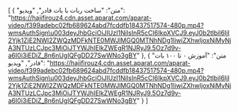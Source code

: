[
  {
    "متن": "ساخت ربات با بات فادر",
    "ویدیو": "https://hajifirouz4.cdn.asset.aparat.com/aparat-video/f399adebc02fb689624abd7fcddfb18437517574-480p.mp4?wmsAuthSign\u003deyJhbGciOiJIUzI1NiIsInR5cCI6IkpXVCJ9.eyJ0b2tlbiI6IjI2Yjk1ZjE2NWI2ZWQzMDFkNTE0MWJlMGQ0MTNhNDg1IiwiZXhwIjoxNjMyNjA3NTUzLCJpc3MiOiJTYWJhIElkZWEgR1NJRyJ9.5Oz7d9v-a6I0i3iEDiZ_8n6nUgIQFgDD27SwWNo3gBY"
  },
  {
    "متن": "آموزش ۰ تا ۱۰۰ بات فادر",
    "ویدیو": "https://hajifirouz4.cdn.asset.aparat.com/aparat-video/f399adebc02fb689624abd7fcddfb18437517574-480p.mp4?wmsAuthSign\u003deyJhbGciOiJIUzI1NiIsInR5cCI6IkpXVCJ9.eyJ0b2tlbiI6IjI2Yjk1ZjE2NWI2ZWQzMDFkNTE0MWJlMGQ0MTNhNDg1IiwiZXhwIjoxNjMyNjA3NTUzLCJpc3MiOiJTYWJhIElkZWEgR1NJRyJ9.5Oz7d9v-a6I0i3iEDiZ_8n6nUgIQFgDD27SwWNo3gBY"
  }
]
